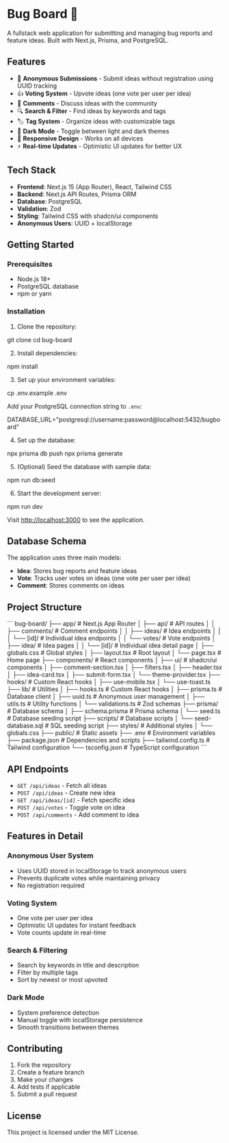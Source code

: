 # Bug Board 🐛

A fullstack web application for submitting and managing bug reports and feature ideas. Built with Next.js, Prisma, and PostgreSQL.

## Features

- 📝 **Anonymous Submissions** - Submit ideas without registration using UUID tracking
- 👍 **Voting System** - Upvote ideas (one vote per user per idea)
- 💬 **Comments** - Discuss ideas with the community
- 🔍 **Search & Filter** - Find ideas by keywords and tags
- 🏷️ **Tag System** - Organize ideas with customizable tags
- 🌙 **Dark Mode** - Toggle between light and dark themes
- 📱 **Responsive Design** - Works on all devices
- ⚡ **Real-time Updates** - Optimistic UI updates for better UX

## Tech Stack

- **Frontend**: Next.js 15 (App Router), React, Tailwind CSS
- **Backend**: Next.js API Routes, Prisma ORM
- **Database**: PostgreSQL
- **Validation**: Zod
- **Styling**: Tailwind CSS with shadcn/ui components
- **Anonymous Users**: UUID + localStorage

## Getting Started

### Prerequisites

- Node.js 18+
- PostgreSQL database
- npm or yarn

### Installation

1. Clone the repository:

git clone <repository-url>
cd bug-board

2. Install dependencies:

npm install

3. Set up your environment variables:

cp .env.example .env

Add your PostgreSQL connection string to `.env`:

DATABASE_URL="postgresql://username:password@localhost:5432/bugboard"

4. Set up the database:

npx prisma db push
npx prisma generate


5. (Optional) Seed the database with sample data:

npm run db:seed

6. Start the development server:

npm run dev

Visit [http://localhost:3000](http://localhost:3000) to see the application.

## Database Schema

The application uses three main models:

- **Idea**: Stores bug reports and feature ideas
- **Vote**: Tracks user votes on ideas (one vote per user per idea)
- **Comment**: Stores comments on ideas

## Project Structure

\`\`\`
bug-board/
├── app/                    # Next.js App Router
│   ├── api/               # API routes
│   │   ├── comments/      # Comment endpoints
│   │   ├── ideas/         # Idea endpoints
│   │   │   └── [id]/      # Individual idea endpoints
│   │   └── votes/         # Vote endpoints
│   ├── idea/              # Idea pages
│   │   └── [id]/          # Individual idea detail page
│   ├── globals.css        # Global styles
│   ├── layout.tsx         # Root layout
│   └── page.tsx           # Home page
├── components/            # React components
│   ├── ui/               # shadcn/ui components
│   ├── comment-section.tsx
│   ├── filters.tsx
│   ├── header.tsx
│   ├── idea-card.tsx
│   ├── submit-form.tsx
│   └── theme-provider.tsx
├── hooks/                # Custom React hooks
│   ├── use-mobile.tsx
│   └── use-toast.ts
├── lib/                  # Utilities
│   ├── hooks.ts          # Custom React hooks
│   ├── prisma.ts         # Database client
│   ├── uuid.ts           # Anonymous user management
│   ├── utils.ts          # Utility functions
│   └── validations.ts    # Zod schemas
├── prisma/               # Database schema
│   ├── schema.prisma     # Prisma schema
│   └── seed.ts           # Database seeding script
├── scripts/              # Database scripts
│   └── seed-database.sql # SQL seeding script
├── styles/               # Additional styles
│   └── globals.css
├── public/               # Static assets
├── .env                  # Environment variables
├── package.json          # Dependencies and scripts
├── tailwind.config.ts    # Tailwind configuration
└── tsconfig.json         # TypeScript configuration
\`\`\`

## API Endpoints

- `GET /api/ideas` - Fetch all ideas
- `POST /api/ideas` - Create new idea
- `GET /api/ideas/[id]` - Fetch specific idea
- `POST /api/votes` - Toggle vote on idea
- `POST /api/comments` - Add comment to idea

## Features in Detail

### Anonymous User System
- Uses UUID stored in localStorage to track anonymous users
- Prevents duplicate votes while maintaining privacy
- No registration required

### Voting System
- One vote per user per idea
- Optimistic UI updates for instant feedback
- Vote counts update in real-time

### Search & Filtering
- Search by keywords in title and description
- Filter by multiple tags
- Sort by newest or most upvoted

### Dark Mode
- System preference detection
- Manual toggle with localStorage persistence
- Smooth transitions between themes

## Contributing

1. Fork the repository
2. Create a feature branch
3. Make your changes
4. Add tests if applicable
5. Submit a pull request

## License

This project is licensed under the MIT License.
